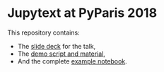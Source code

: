# Jupytext at PyParis 2018

This repository contains:
- The [slide deck](https://mwouts.github.io/jupytext_pyparis_2018/slides/Jupytext.html) for the talk,
- The [demo script and material](https://mybinder.org/v2/gh/mwouts/jupytext_pyparis_2018/master?filepath=demo),
- And the complete [example notebook](https://mybinder.org/v2/gh/mwouts/jupytext_pyparis_2018/master?filepath=notebook/Greenhouse_gas_emissions.ipynb).